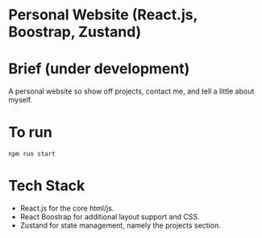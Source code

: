 # Personal Website (React.js, Boostrap, Zustand)

# Brief (under development)
A personal website so show off projects, contact me, and tell a little about myself.

# To run
`npm run start`

# Tech Stack
- React.js for the core html/js.
- React Boostrap for additional layout support and CSS.
- Zustand for state management, namely the projects section.
